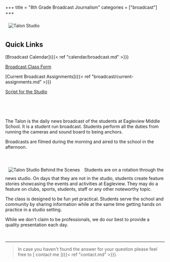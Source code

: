 +++
title = "8th Grade Broadcast Journalism"
categories = ["broadcast"]
+++

<img class="pull-right img-responsive" src="../../img/broadcast/studio1.jpg" alt="Talon Studio" style = "padding: 10px;">

## Quick Links

[Broadcast Calendar]({{< ref "calendar/broadcast.md" >}})

[Broadcast Class Form](https://drive.google.com/file/d/0B0BVrD_GtJgxc2stRFlCRkJDX00/view?usp=sharing)

[Current Broadcast Assignments]({{< ref "broadcast/current-assignments.md" >}})

[Script for the Studio](https://docs.google.com/document/d/1rjv0am9vdmJZP1DYAC0AQwLMOfw6rfnENa_2If4fLU0/edit?usp=sharing)

&nbsp;

&nbsp;

The Talon is the daily news broadcast of the students at Eagleview Middle School. 
It is a student run broadcast. Students perform all the duties from running the cameras and sound board to being anchors. 

Broadcasts are filmed during the morning and aired to the school in the afternoon.

&nbsp;

<img class="pull-left img-responsive img-rounded" src="../../img/broadcast/studio2.jpg" alt="Talon Studio Behind the Scenes" style = "padding: 10px;">
Students are on a rotation through the news studio.  On days that they are not in the studio, students create feature stories showcasing the events and activities at Eagleview.  They may do a feature on clubs, sports, students, staff or any other noteworthy topic.  

The class is designed to be fun yet practical.  Students serve the school and community by sharing information while at the same time getting hands on practice in a studio setting.  

While we don't claim to be professionals, we do our best to provide a quality presentation each day.

&nbsp;

---

> In case you haven't found the answer for your question please feel free to [ contact me ]({{< ref "contact.md" >}}).
